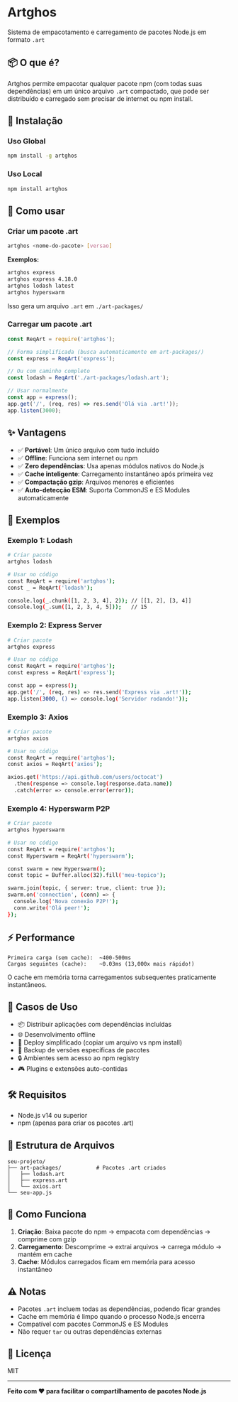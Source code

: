 # Artghos

Sistema de empacotamento e carregamento de pacotes Node.js em formato `.art`

## 📦 O que é?

Artghos permite empacotar qualquer pacote npm (com todas suas dependências) em um único arquivo `.art` compactado, que pode ser distribuído e carregado sem precisar de internet ou npm install.

## 🚀 Instalação

### Uso Global
```bash
npm install -g artghos
```

### Uso Local
```bash
npm install artghos
```

## 📝 Como usar

### Criar um pacote .art

```bash
artghos <nome-do-pacote> [versao]
```

**Exemplos:**
```bash
artghos express
artghos express 4.18.0
artghos lodash latest
artghos hyperswarm
```

Isso gera um arquivo `.art` em `./art-packages/`

### Carregar um pacote .art

```javascript
const ReqArt = require('artghos');

// Forma simplificada (busca automaticamente em art-packages/)
const express = ReqArt('express');

// Ou com caminho completo
const lodash = ReqArt('./art-packages/lodash.art');

// Usar normalmente
const app = express();
app.get('/', (req, res) => res.send('Olá via .art!'));
app.listen(3000);
```

## ✨ Vantagens

- ✅ **Portável**: Um único arquivo com tudo incluído
- ✅ **Offline**: Funciona sem internet ou npm
- ✅ **Zero dependências**: Usa apenas módulos nativos do Node.js
- ✅ **Cache inteligente**: Carregamento instantâneo após primeira vez
- ✅ **Compactação gzip**: Arquivos menores e eficientes
- ✅ **Auto-detecção ESM**: Suporta CommonJS e ES Modules automaticamente

## 📖 Exemplos

### Exemplo 1: Lodash
```bash
# Criar pacote
artghos lodash

# Usar no código
const ReqArt = require('artghos');
const _ = ReqArt('lodash');

console.log(_.chunk([1, 2, 3, 4], 2)); // [[1, 2], [3, 4]]
console.log(_.sum([1, 2, 3, 4, 5]));   // 15
```

### Exemplo 2: Express Server
```bash
# Criar pacote
artghos express

# Usar no código
const ReqArt = require('artghos');
const express = ReqArt('express');

const app = express();
app.get('/', (req, res) => res.send('Express via .art!'));
app.listen(3000, () => console.log('Servidor rodando!'));
```

### Exemplo 3: Axios
```bash
# Criar pacote
artghos axios

# Usar no código
const ReqArt = require('artghos');
const axios = ReqArt('axios');

axios.get('https://api.github.com/users/octocat')
  .then(response => console.log(response.data.name))
  .catch(error => console.error(error));
```

### Exemplo 4: Hyperswarm P2P
```bash
# Criar pacote
artghos hyperswarm

# Usar no código
const ReqArt = require('artghos');
const Hyperswarm = ReqArt('hyperswarm');

const swarm = new Hyperswarm();
const topic = Buffer.alloc(32).fill('meu-topico');

swarm.join(topic, { server: true, client: true });
swarm.on('connection', (conn) => {
  console.log('Nova conexão P2P!');
  conn.write('Olá peer!');
});
```

## ⚡ Performance

```
Primeira carga (sem cache):  ~400-500ms
Cargas seguintes (cache):    ~0.03ms (13,000x mais rápido!)
```

O cache em memória torna carregamentos subsequentes praticamente instantâneos.

## 🎯 Casos de Uso

- 📦 Distribuir aplicações com dependências incluídas
- 🌐 Desenvolvimento offline
- 🚀 Deploy simplificado (copiar um arquivo vs npm install)
- 💾 Backup de versões específicas de pacotes
- 🔒 Ambientes sem acesso ao npm registry
- 🎮 Plugins e extensões auto-contidas

## 🛠️ Requisitos

- Node.js v14 ou superior
- npm (apenas para criar os pacotes .art)

## 📁 Estrutura de Arquivos

```
seu-projeto/
├── art-packages/           # Pacotes .art criados
│   ├── lodash.art
│   ├── express.art
│   └── axios.art
└── seu-app.js
```

## 🔧 Como Funciona

1. **Criação**: Baixa pacote do npm → empacota com dependências → comprime com gzip
2. **Carregamento**: Descomprime → extrai arquivos → carrega módulo → mantém em cache
3. **Cache**: Módulos carregados ficam em memória para acesso instantâneo

## ⚠️ Notas

- Pacotes `.art` incluem todas as dependências, podendo ficar grandes
- Cache em memória é limpo quando o processo Node.js encerra
- Compatível com pacotes CommonJS e ES Modules
- Não requer `tar` ou outras dependências externas

## 📄 Licença

MIT

---

**Feito com ❤️ para facilitar o compartilhamento de pacotes Node.js**
